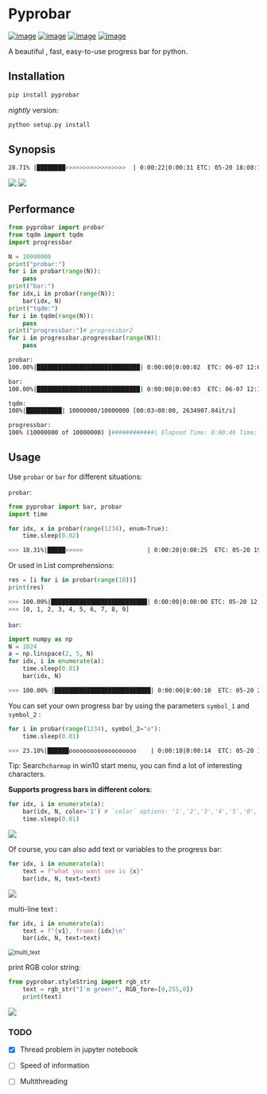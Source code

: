 # Pyprobar

[![image](https://img.shields.io/badge/Pypi-0.1.1.8-green.svg)](https://pypi.org/project/pyprobar)
[![image](https://img.shields.io/badge/python-3.6+-blue.svg)](https://www.python.org/)
[![image](https://img.shields.io/badge/license-MIT-blue.svg)](LICENSE)
[![image](https://img.shields.io/badge/author-K.y-orange.svg?style=flat-square&logo=appveyor)](https://github.com/beidongjiedeguang)




A beautiful , fast, easy-to-use  progress bar for python.


## Installation

```bash
pip install pyprobar
```

*nightly* version:

```bash
python setup.py install
```


## Synopsis

```bash
28.71% |████████>>>>>>>>>>>>>>>>>  | 0:00:22|0:00:31 ETC: 05-20 18:08:15
```

<img src="picture/color=1.gif" />

<img src="picture/color=5.gif" />

## Performance

```python
from pyprobar import probar
from tqdm import tqdm
import progressbar

N = 10000000
print("probar:")
for i in probar(range(N)):
    pass
print("bar:")
for idx,i in probar(range(N)):
	bar(idx, N)
print("tqdm:")
for i in tqdm(range(N)):
    pass
print("progressbar:")# progressbar2
for i in progressbar.progressbar(range(N)):
    pass
```

```bash
probar:
100.00%|█████████████████████████████| 0:00:00|0:00:02  ETC: 06-07 12:08:03

bar:
100.00%|█████████████████████████████| 0:00:00|0:00:03  ETC: 06-07 12:11:15

tqdm:
100%|██████████| 10000000/10000000 [00:03<00:00, 2634907.84it/s]

progressbar:
100% (10000000 of 10000000) |############| Elapsed Time: 0:00:46 Time:  0:00:46
```



## Usage

Use `probar` or `bar` for different situations:

`probar`:

  ```python
  from pyprobar import bar, probar
  import time
  
  for idx, x in probar(range(1234), enum=True): 
      time.sleep(0.02)
  ```
  ```bash
  >>> 18.31%|█████>>>>>                  | 0:00:20|0:00:25  ETC: 05-20 19:00:39
  ```
Or  used in  List comprehensions:

```python
res = [i for i in probar(range(10))]
print(res)
```

```bash
>>> 100.00%|███████████████████████████| 0:00:00|0:00:00 ETC: 05-20 12:14:33
>>> [0, 1, 2, 3, 4, 5, 6, 7, 8, 9]
```



`bar`:

  ```python
  import numpy as np
  N = 1024
  a = np.linspace(2, 5, N)
  for idx, i in enumerate(a):
      time.sleep(0.01)
      bar(idx, N)
  ```
  ```bash
 >>> 100.00% |███████████████████████████| 0:00:00|0:00:10  ETC: 05-20 20:33:34 
  ```



You can set your own progress bar by using the parameters `symbol_1` and `symbol_2` :

```python
for i in probar(range(1234), symbol_2="o"):
    time.sleep(0.01)
```
```bash
>>> 23.10%|██████ooooooooooooooooooo    | 0:00:10|0:00:14  ETC: 05-20 17:29:57
```

Tip: Search`charmap`  in win10 start menu, you can find a lot of interesting characters.



**Supports progress bars in different colors**:

```python
for idx, i in enumerate(a):
    bar(idx, N, color='1') # `color` options: '1','2','3','4','5','0','update_random'
    time.sleep(0.01)
```

<img src="picture/color=1.gif" />



Of course, you can also add text or variables to the progress bar:

```python
for idx, i in enumerate(a):
    text = f"what you want see is {x}"
    bar(idx, N, text=text)
```

<img src=picture/text.gif />

multi-line text :

```python
for idx, i in enumerate(a):
    text = f"{v1}, frame:{idx}\n"
    bar(idx, N, text=text)
```

<img src="picture/multi_text.jpg" alt="multi_text" style="zoom:80%;" />



print RGB color string:

```python
from pyprobar.styleString import rgb_str
    text = rgb_str("I'm green!", RGB_fore=[0,255,0])
    print(text)
```

<img src="picture/rgb_str.jpg" />

### TODO

- [x] Thread problem in jupyter notebook
- [ ] Speed of information
- [ ] Multithreading



